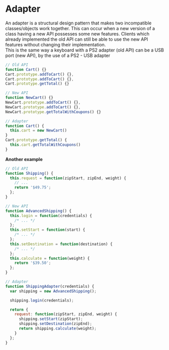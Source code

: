 # Adapter

An adapter is a structural design pattern that makes two incompatible classes/objects work together. This can occur when a new version of a class having a new API possesses some new features. Clients which already implemented the old API can still be able to use the new API features without changing their implementation.  
This is the same way a keyboard with a PS2 adapter (old API) can be a USB port (new API), by the use of a PS2 - USB adapter

```js
// Old API
function Cart() {}
Cart.prototype.addToCart() {},
Cart.prototype.addToCart() {},
Cart.prototype.getTotal() {}

// New API
function NewCart() {}
NewCart.prototype.addToCart() {},
NewCart.prototype.addToCart() {},
NewCart.prototype.getTotalWithCoupons() {}

// Adapter
function Cart() {
  this.cart = new NewCart()
}
Cart.prototype.getTotal() {
  this.cart.getTotalWithCoupons()
}
```

**Another example**

```js
// Old API
function Shipping() {
  this.request = function(zipStart, zipEnd, weight) {
    // ...
    return '$49.75';
  };
}

// New API
function AdvancedShipping() {
  this.login = function(credentials) {
    /* ... */
  };
  this.setStart = function(start) {
    /* ... */
  };
  this.setDestination = function(destination) {
    /* ... */
  };
  this.calculate = function(weight) {
    return '$39.50';
  };
}

// Adapter
function ShippingAdapter(credentials) {
  var shipping = new AdvancedShipping();

  shipping.login(credentials);

  return {
    request: function(zipStart, zipEnd, weight) {
      shipping.setStart(zipStart);
      shipping.setDestination(zipEnd);
      return shipping.calculate(weight);
    }
  };
}
```
